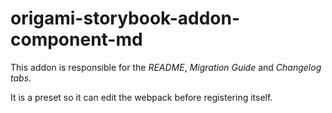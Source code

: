 # origami-storybook-addon-component-md

This addon is responsible for the _README_, _Migration Guide_ and _Changelog
tabs_.

It is a preset so it can edit the webpack before registering itself.
